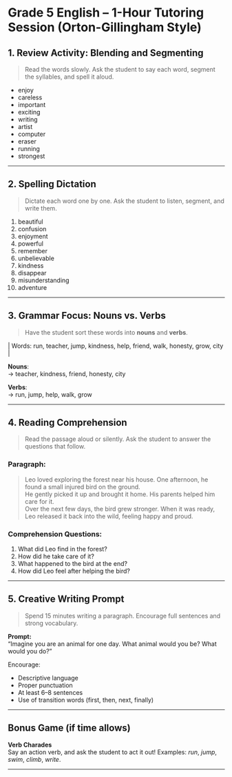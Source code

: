 # Grade 5 English – 1-Hour Tutoring Session (Orton-Gillingham Style)

## 1. Review Activity: Blending and Segmenting

> Read the words slowly. Ask the student to say each word, segment the syllables, and spell it aloud.

- enjoy  
- careless  
- important  
- exciting  
- writing  
- artist  
- computer  
- eraser  
- running  
- strongest  

---

## 2. Spelling Dictation

> Dictate each word one by one. Ask the student to listen, segment, and write them.

1. beautiful  
2. confusion  
3. enjoyment  
4. powerful  
5. remember  
6. unbelievable  
7. kindness  
8. disappear  
9. misunderstanding  
10. adventure  

---

## 3. Grammar Focus: Nouns vs. Verbs

> Have the student sort these words into **nouns** and **verbs**.

| Words: run, teacher, jump, kindness, help, friend, walk, honesty, grow, city |

**Nouns**:  
→ teacher, kindness, friend, honesty, city

**Verbs**:  
→ run, jump, help, walk, grow

---

## 4. Reading Comprehension

> Read the passage aloud or silently. Ask the student to answer the questions that follow.

### Paragraph:

> Leo loved exploring the forest near his house. One afternoon, he found a small injured bird on the ground.  
> He gently picked it up and brought it home. His parents helped him care for it.  
> Over the next few days, the bird grew stronger. When it was ready, Leo released it back into the wild, feeling happy and proud.

### Comprehension Questions:

1. What did Leo find in the forest?  
2. How did he take care of it?  
3. What happened to the bird at the end?  
4. How did Leo feel after helping the bird?

---

## 5. Creative Writing Prompt

> Spend 15 minutes writing a paragraph. Encourage full sentences and strong vocabulary.

**Prompt:**  
“Imagine you are an animal for one day. What animal would you be? What would you do?”

Encourage:
- Descriptive language  
- Proper punctuation  
- At least 6–8 sentences  
- Use of transition words (first, then, next, finally)

---

## Bonus Game (if time allows)

**Verb Charades**  
Say an action verb, and ask the student to act it out! Examples: *run*, *jump*, *swim*, *climb*, *write*.

---

